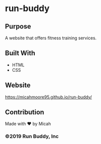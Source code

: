 # run-buddy

## Purpose
A website that offers fitness training services.

## Built With
* HTML
* CSS

## Website
https://micahmoore95.github.io/run-buddy/

## Contribution
Made with ❤️ by Micah

### ©️2019 Run Buddy, Inc
